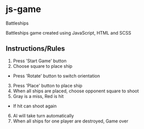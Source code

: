 # js-game

Battleships


Battleships game created using JavaScript, HTML and SCSS


## Instructions/Rules

1. Press 'Start Game' button
2. Choose square to place ship
- Press 'Rotate' button to switch orientation
3. Press 'Place' button to place ship
4. When all ships are placed, choose opponent square to shoot
5. Gray is a miss, Red is hit
- If hit can shoot again
6. AI will take turn automatically
7. When all ships for one player are destroyed, Game over
